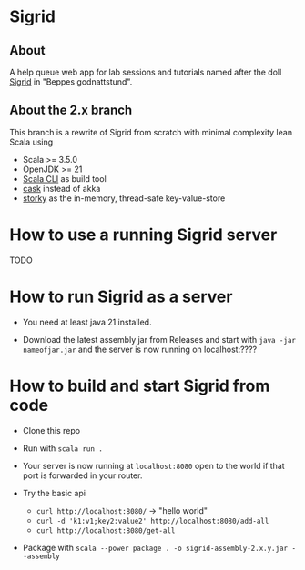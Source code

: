 # Sigrid

## About

A help queue web app for lab sessions and tutorials named after the doll [Sigrid](https://www.youtube.com/watch?v=cc-TAuKWdTI) in  "Beppes godnattstund".

## About the 2.x branch

This branch is a rewrite of Sigrid from scratch with minimal complexity lean Scala using 
* Scala >= 3.5.0
* OpenJDK >= 21
* [Scala CLI](https://scala-cli.virtuslab.org/) as build tool
* [cask](https://github.com/com-lihaoyi/cask) instead of akka
* [storky](https://github.com/bjornregnell/storky) as the in-memory, thread-safe key-value-store

# How to use a running Sigrid server

TODO

# How to run Sigrid as a server

* You need at least java 21 installed.

* Download the latest assembly jar from Releases and start with `java -jar nameofjar.jar` and the server is now running on localhost:????

# How to build and start Sigrid from code 

* Clone this repo

* Run with `scala run .`

* Your server is now running at `localhost:8080` open to the world if that port is forwarded in your router.

* Try the basic api
  * `curl http://localhost:8080/`   -> "hello world"
  * `curl -d 'k1:v1;key2:value2' http://localhost:8080/add-all`
  * `curl http://localhost:8080/get-all`

* Package with `scala --power package . -o sigrid-assembly-2.x.y.jar --assembly`


